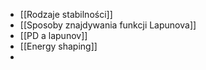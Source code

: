 - [[Rodzaje stabilności]]
- [[Sposoby znajdywania funkcji Lapunova]]
- [[PD a lapunov]]
- [[Energy shaping]]
- 